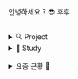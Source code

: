 안녕하세요 ? 😎 후후

<br>

<details>
<summary>🔍 Project</summary>
<div>

<br>

- [**Moayoung**](https://github.com/daaaayeah/oss-moayoung)
- [**JIM**](https://github.com/Jingil-Integrated-Management/JIM_frontend)
  - [**JIM_Ver3** ➰](https://github.com/Jingil-Integrated-Management/JIM_frontend_v3/tree/develop)
- [**Mentos**](https://github.com/byhhh2/MentoringApp)
- [**Blooming**](https://github.com/byhhh2/blooming-frontend)
- [**SE:AL** ➰](https://github.com/kotlin-with-prettiest/SE_AL)
- [**Viral MBTI TEST**](https://github.com/Viral-MBTI-Test)

<br>

</div>
</details>

<details>
<summary>💬 Study</summary>
<div>

<br>

- [**Kotlin with prettiest** ➰](https://github.com/byhhh2/kotlin-with-prettiest)
- [**CT** ➰](https://github.com/byhhh2/Coding-Test-Preparations)

<br>

</div>
</details>

<br>

<details>
<summary>요즘 근황 💨</summary>
<div>

<br>

- 정보처리기사 🏆
- 2021 OSS 공개 SW 개발자대회 한글과컴퓨터상, 동상 🏆
- SEJONG 11회 창의설계경진대회 장려상 🏆
- 우아한테크코스 4기 프리코스
- 우아한테크코스 본코스 ~

<br>

</div>
</details>
